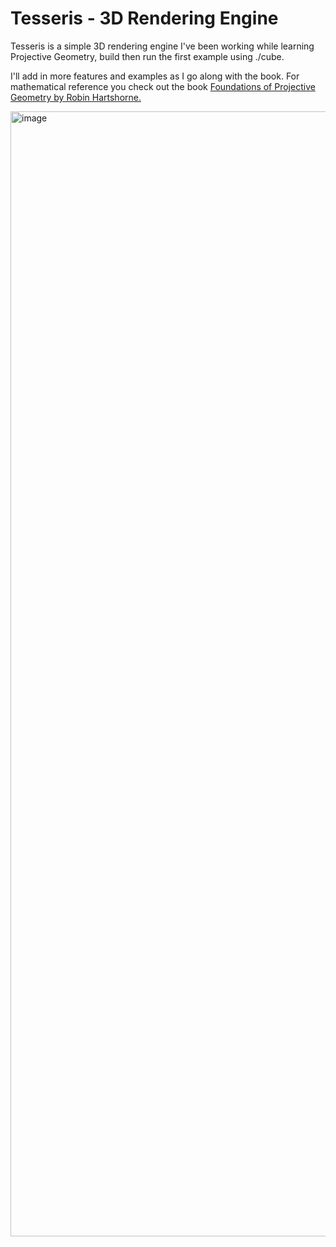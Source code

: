# Tesseris - 3D Rendering Engine

Tesseris is a simple 3D rendering engine I've been working while learning Projective Geometry, build then run the first example using ./cube.

I'll add in more features and examples as I go along with the book. For mathematical reference you check out the book [Foundations of Projective Geometry by Robin Hartshorne.](https://www.math.columbia.edu/~dejong/reu/lib/exe/fetch.php%3Fmedia=hartshorne_foundations_of_projective_geometry.pdf)

<img width="2874" height="1800" alt="image" src="https://github.com/user-attachments/assets/789ce14a-8792-46da-b7fa-f76997289f0e" />
